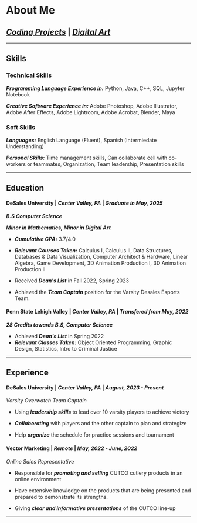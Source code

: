 # About Me

## [***Coding Projects***](./coding.md) | [***Digital Art***](./digital-art.md) 
* * * 

## Skills
### Technical Skills
***Programming Language Experience in:*** Python, Java, C++, SQL, Jupyter Notebook

***Creative Software Experience in:*** Adobe Photoshop, Adobe Illustrator, Adobe After Effects, Adobe Lightroom,
 Adobe Acrobat, Blender, Maya

### Soft Skills
***Languages:*** English Language (Fluent), Spanish (Intermiedate Understanding)

***Personal Skills:*** Time management skills, Can collaborate cell with co-workers or teammates, Organization, Team leadership, 
Presentation skills

* * *

## Education
#### DeSales University | _Center Valley, PA_ | ***Graduate in May, 2025***

***B.S Computer Science***

***Minor in Mathematics, Minor in Digital Art***

* ***Cumulative GPA:*** 3.7/4.0

* ***Relevant Courses Taken:*** Calculus I, Calculus II, Data Structures, Databases & Data Visualization, Computer Architect & Hardware, Linear Algebra, Game Development, 3D Animation Production I, 3D Animation Production II  

* Received ***Dean's List*** in Fall 2022, Spring 2023

* Achieved the ***Team Captain*** position for the Varsity Desales Esports Team.

#### Penn State Lehigh Valley | _Center Valley, PA_ | ***Transfered from May, 2022***
***28 Credits towards B.S, Computer Science***

* Achieved ***Dean's List*** in Spring 2022
* ***Relevant Classes Taken:*** Object Oriented Programming, Graphic Design, Statistics, Intro to Criminal Justice

* * *

## Experience 

#### DeSales University | _Center Valley, PA_ | ***August, 2023 - Present***

_Varsity Overwatch Team Captain_

* Using ***leadership skills*** to lead over 10 varsity players to achieve victory

* ***Collaborating*** with players and the other captain to plan and strategize

* Help ***organize*** the schedule for practice sessions and tournament 
  

#### Vector Marketing | _Remote_ | ***May, 2022 - June, 2022***

_Online Sales Representative_

* Responsible for ***promoting and selling*** CUTCO cutlery products in an online environment

* Have extensive knowledge on the products that are being presented and prepared to demonstrate its strengths.

* Giving ***clear and informative presentations*** of the CUTCO line-up 

* * * 



